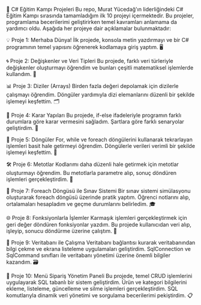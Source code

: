 🌟 C# Eğitim Kampı Projeleri Bu repo, Murat Yücedağ'ın liderliğindeki C# Eğitim Kampı sırasında tamamladığım ilk 10 projeyi içermektedir. Bu projeler, programlama becerilerimi geliştirirken temel kavramları anlamama da yardımcı oldu. Aşağıda her projeye dair açıklamalar bulunmaktadır:

💡 Proje 1: Merhaba Dünya! İlk projede, konsola metin yazdırmayı ve bir C# programının temel yapısını öğrenerek kodlamaya giriş yaptım. 🖥

🌀 Proje 2: Değişkenler ve Veri Tipleri Bu projede, farklı veri türleriyle değişkenler oluşturmayı öğrendim ve bunları çeşitli matematiksel işlemlerde kullandım. 🧮

📊 Proje 3: Diziler (Arrays) Birden fazla değeri depolamak için dizilerle çalışmayı öğrendim. Döngüler yardımıyla dizi elemanlarını düzenli bir şekilde işlemeyi keşfettim. 🗂

📍 Proje 4: Karar Yapıları Bu projede, if-else ifadeleriyle programın farklı durumlara göre karar vermesini sağladım. Şartlara göre farklı senaryolar geliştirdim. 🤔

🔁 Proje 5: Döngüler For, while ve foreach döngülerini kullanarak tekrarlayan işlemleri basit hale getirmeyi öğrendim. Döngülerle verileri verimli bir şekilde işlemeyi keşfettim. 🔄

🛠 Proje 6: Metotlar Kodlarımı daha düzenli hale getirmek için metotlar oluşturmayı öğrendim. Bu metotlarla parametre alıp, sonuç döndüren işlemleri gerçekleştirdim. 🔧

📜 Proje 7: Foreach Döngüsü ile Sınav Sistemi Bir sınav sistemi simülasyonu oluşturarak foreach döngüsü üzerinde pratik yaptım. Öğrenci notlarını alıp, ortalamaları hesapladım ve geçme durumlarını belirledim. 🎓

🌐 Proje 8: Fonksiyonlarla İşlemler Karmaşık işlemleri gerçekleştirmek için geri değer döndüren fonksiyonlar yazdım. Bu projede kullanıcıdan veri alıp, işleyip, sonucu döndürme üzerine çalıştım. 🧠

📂 Proje 9: Veritabanı ile Çalışma Veritabanı bağlantısı kurarak veritabanından bilgi çekme ve ekrana listeleme uygulamaları geliştirdim. SqlConnection ve SqlCommand sınıfları ile veritabanı yönetimi üzerine önemli bilgiler kazandım. 🗃

🌟 Proje 10: Menü Sipariş Yönetim Paneli Bu projede, temel CRUD işlemlerini uygulayarak SQL tabanlı bir sistem geliştirdim. Ürün ve kategori bilgilerini ekleme, listeleme, güncelleme ve silme işlemleri gerçekleştirdim. SQL komutlarıyla dinamik veri yönetimi ve sorgulama becerilerimi pekiştirdim. 📋
